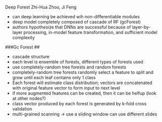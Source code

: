 Deep Forest
Zhi-Hua Zhou, Ji Feng


- can deep learning be achieved wih non-differentiable modules
- deep model completely composed of cascade of RF (gcForest)
- authors hypothesize that DNNs are successful because of layer-by-layer processing, in-model feature transformation, and sufficient model complexity

###Gc Forest ##
- cascade structure
- each level is ensemble of forests, different types of forests used
- use completely-random tree forests and random forests
- completely-random tree forests randomly select a feature to split and grow until each leaf contains only 1 class
- Each forest will estimate class distribution; vectors are concatenated with original feature vector to form input to next level
- if more augmented features can be created, then it can be helfup (look at other nodes?)
- class vector produced by each forest is generated by k-fold cross validation
- multi-grained scanning -> use a sliding window can use different slides

